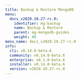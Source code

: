 ```yaml
---
title: Backup & Restore MongoDB
menu:
  docs_v2020.10.27-rc.0:
    identifier: mg-backup
    name: Backup & Restore
    parent: mg-mongodb-guides
    weight: 40
menu_name: docs_v2020.10.27-rc.0
info:
  cli: v0.14.0-beta.6
  community: v0.14.0-beta.6
  enterprise: v0.1.0-beta.6
  installer: v0.14.0-beta.6
  version: v2020.10.27-rc.0
---
```


